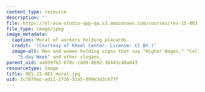 ```yaml
---
content_type: resource
description: ''
file: https://ol-ocw-studio-app-qa.s3.amazonaws.com/courses/res-15-003-shaping-the-future-of-work-15-662x-spring-2016/3c7879acad11273631a5099e3d3c677f_RES.15-003_mural.jpg
file_type: image/jpeg
image_metadata:
  caption: Mural of workers holding placards.
  credit: '(Courtesy of Kheel Center. License: CC BY.)'
  image-alt: Men and women holding signs that say "Higher Wages," "Collective Bargaining,"
    "5-day Week" and other slogans.
parent_uid: aa059fb3-678c-cdd9-8692-3b443c48a843
resourcetype: Image
title: RES.15-003_mural.jpg
uid: 3c7879ac-ad11-2736-31a5-099e3d3c677f
---
```

